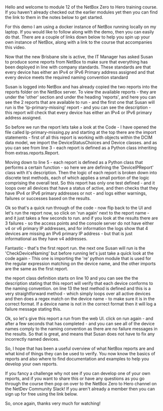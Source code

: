 Hello and welcome to module 12 of the NetBox Zero to Hero training course. If you haven't already checked out the earlier modules yet then you can find the link to them in the notes below to get started. 

For this demo I am using a docker instance of NetBox running locally on my laptop. If you would like to follow along with the demo, then you can easily do that. There are a couple of links down below to help you spin up your own instance of NetBox, along with a link to the course that accompanies this video. 

Now that the new Brisbane site is active, the IT Manager has asked Susan to produce some reports from NetBox to make sure that everything has been deployed in line with company standards. These standards are that every device has either an IPv4 or IPv6 Primary address assigned and that every device meets the required naming convention standard 

Susan is logged into NetBox and has already copied the two reports into the reports folder on the NetBox server. To view the available reports - they are under the 'other' section and under the heading 'reports', and here you can see the 2 reports that are available to run - and the first one that Susan will run is the 'Ip-primary-missing' report - and you can see the description - this report will check that every device has either an IPv4 or IPv6 primary address assigned. 

So before we run the report lets take a look at the Code - I have opened the file called Ip-primary-missing.py and starting at the top there are the import statements - first of all this report is working with objects within the DCIM data model, we import the DeviceStatusChoices and Device classes. and as you can see from line 3 - each report is defined as a Python class inheriting from extras.reports.Report.

Moving down to line 5 - each report is defined as a Python class that performs a certain function - so here we are defining the 'DeviceIPReport' class with it's description. Then the logic of each report is broken down into discrete test methods, each of which applies a small portion of the logic comprising the overall test. So this report has only one test defined - and it loops over all devices that have a status of active, and then checks that they have IPv4 or IPv6 primary addresses or not - and logs either warnings, failures or successes based on the results. 

Ok so that's a quick run through of the code - now flip back to the UI and let's run the report now, so click on 'run again' next to the report name - and it just takes a few seconds to run. and if you look at the results there are 3 failures - so the access points and the console server do not have either v4 or v6 primary IP addresses, and for information the logs show that 4 devices are missing an IPv6 primary IP address - but that is just informational as they have v4 addresses. 

Fantastic - that's the first report run. the next one Susan will run is the 'CheckDeviceNaming' but before running let's just take a quick look at the code again - This one is importing the 're' python module that is used for the regular expression matching on the device name, and the other imports are the same as the first report. 

the report class definition starts on line 10 and you can see the the description stating that this report will verify that each device conforms to the naming convention. on line 13 the test method is defined and this is a very straightforward method - which simply loops over all active devices and then does a regex match on the device name - to make sure it is in the correct format. If a device name is not in the correct format then it will log a failure message stating this.

Ok, so let's give this report a run from the web UI. click on run again - and after a few seconds that has completed - and you can see all of the device names comply to the naming convention as there are no failure messages in the results. So that is great, and means that Susan does not have to fix any incorrectly named devices. 

So, I hope that has been a useful overview of what NetBox reports are and what kind of things they can be used to verify. You now know the basics of reports and also where to find documentation and examples to help you develop your own reports. 

If you fancy a challenge why not see if you can develop one of your own reports, and if you want to share this or have any questions as you go through the course then pop on over to the NetBox Zero to Hero channel on the NetDev Community Slack! If you aren't already a member then you can sign up for free using the link below.

So, once again, thanks very much for watching!